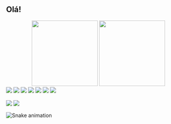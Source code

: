 ## Olá!
<div align="center">
 
  <img height="180em" src="https://github-readme-stats.vercel.app/api?username=davydseal&show_icons=true&theme=dracula&include_all_commits=true&count_private=true"/>
  <img height="180em" src="https://github-readme-stats.vercel.app/api/top-langs/?username=davydseal&layout=compact&langs_count=7&theme=dracula"/>
</div>


<div>
  <img src="https://img.shields.io/badge/HTML-239120?style=for-the-badge&logo=html5&logoColor=white">
  <img src="https://img.shields.io/badge/CSS-239120?&style=for-the-badge&logo=css3&logoColor=white">
  <img src="https://img.shields.io/badge/JavaScript-F7DF1E?style=for-the-badge&logo=javascript&logoColor=black">
  <img src="https://img.shields.io/badge/PHP-777BB4?style=for-the-badge&logo=php&logoColor=white">
  <img src="https://img.shields.io/badge/Java-ED8B00?style=for-the-badge&logo=java&logoColor=white">
  <img src="https://img.shields.io/badge/Kotlin-0095D5?&style=for-the-badge&logo=kotlin&logoColor=white">
  <img src="https://img.shields.io/badge/MySQL-00000F?style=for-the-badge&logo=mysql&logoColor=white">
  </div>
  <br>
  
<div>
  <a href="https://www.linkedin.com/in/davyd-seal-42737aa5/"><img src="https://img.shields.io/badge/LinkedIn-0077B5?style=for-the-badge&logo=linkedin&logoColor=whit"></a>
  <a href = "mailto:davydseal@gmail.com"><img src="https://img.shields.io/badge/-Gmail-%23333?style=for-the-badge&logo=gmail&logoColor=white" target="_blank"></a>
 
  </div>
  
  ![Snake animation](https://github.com/davydseal/davydseal/blob/output/github-contribution-grid-snake.svg)
